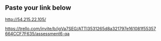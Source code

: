 ## Paste your link below

http://54.215.22.105/


https://trello.com/invite/b/igVa7SEG/ATTI3531265d8a321797e161081f55357664CCF7F635/assessment6-qa

